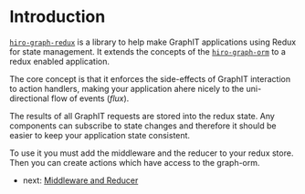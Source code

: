 # Introduction

[`hiro-graph-redux`](https://github.com/arago/hiro-graph-js/packages/hiro-graph-redux/) is a library to help make GraphIT applications using Redux for state management. It extends the concepts of the [`hiro-graph-orm`](https://github.com/arago/hiro-graph-js/packages/hiro-graph-orm) to a redux enabled application.

The core concept is that it enforces the side-effects of GraphIT interaction to action handlers, making your application ahere nicely to the uni-directional flow of events (*flux*).

The results of all GraphIT requests are stored into the redux state. Any components can subscribe to state changes and therefore it should be easier to keep your application state consistent.

To use it you must add the middleware and the reducer to your redux store. Then you can create actions which have access to the graph-orm.

- next: [Middleware and Reducer](./middleware-and-reducer.md)
